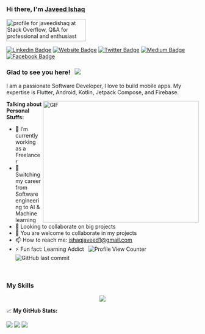 ### Hi there, I'm <a href="https://www.javeedishaq.com/" target="_blank">Javeed Ishaq</a> 
<a href="https://stackoverflow.com/users/4778545/javeedishaq"><img src="https://stackoverflow.com/users/flair/4778545.png" width="208" height="58" alt="profile for javeedishaq at Stack Overflow, Q&amp;A for professional and enthusiast programmers" title="profile for javeedishaq at Stack Overflow, Q&amp;A for professional and enthusiast programmers"></a>


[![Linkedin Badge](https://img.shields.io/badge/-LinkedIn-0e76a8?style=flat-square&logo=Linkedin&logoColor=white)](https://www.linkedin.com/in/javeed-ishaq/)
[![Website Badge](https://img.shields.io/badge/Website-3b5998?style=flat-square&logo=google-chrome&logoColor=white)](https://www.javeedishaq.com/)
[![Twitter Badge](https://img.shields.io/badge/-Twitter-00acee?style=flat-square&logo=Twitter&logoColor=white)](https://twitter.com/javeedishaq)
[![Medium Badge](https://img.shields.io/badge/medium-%2312100E.svg?&style=for-square&logo=medium&logoColor=white)](https://javeedishaq.medium.com/)
[![Facebook Badge](https://img.shields.io/badge/-Facebook-0088cc?style=flat-square&logo=Facebook&logoColor=white)](https://www.facebook.com/javeedishaq)

### Glad to see you here! &nbsp; ![](https://visitor-badge.glitch.me/badge?page_id=JaveedIshaq.javeedishaq)

I am a passionate Software Developer, I love to build mobile apps. My expertise is Flutter, Android, Kotlin, Jetpack Compose, and Firebase.

<img align="right" alt="GIF" src="https://github.com/Gapur/Gapur/blob/master/coding.gif?raw=true" width="408" height="318" />
  

**Talking about Personal Stuffs:**

- 🔭 I’m currently working as a Freelancer
- 🌱 Switching my career from Software engineering to AI & Machine learning 
- 👯 Looking to collaborate on big projects
- 🤔 You are welcome to collaborate in my projects
- 📫 How to reach me: ishaqjaveed1@gmail.com
- ⚡ Fun fact: Learning Addict &nbsp;&nbsp;![Profile View Counter](https://komarev.com/ghpvc/?username=javeedishaq)&nbsp;&nbsp;![GitHub last commit](https://img.shields.io/github/last-commit/javeedishaq/javeedishaq)

</br>

<h3>My Skills</h3>

<p align="center">
  <a href="https://skillicons.dev">
    <img src="https://skillicons.dev/icons?i=git,flutter,dart,angular,java,spring,postgresql,python,nodejs,scss,wordpress,react" />
  </a>
</p>



📈 **My GitHub Stats:**

![](http://github-profile-summary-cards.vercel.app/api/cards/profile-details?username=javeedishaq&theme=codeSTACKr) 
![](http://github-profile-summary-cards.vercel.app/api/cards/repos-per-language?username=javeedishaq&theme=codeSTACKr) ![](http://github-profile-summary-cards.vercel.app/api/cards/stats?username=javeedishaq&theme=codeSTACKr)

